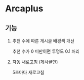 # Arcaplus
## 기능
1. 추천 수에 따른 게시글 배경색 개선

    추천 수가 0 미만이면 투명도 0.1 처리

2. 자동 새로고침 (게시글만)
  
    5초마다 새로고침
<!-- 3. 제목 금지어 필터링 -->
